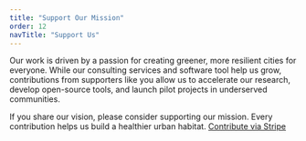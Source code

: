 ```yaml
---
title: "Support Our Mission"
order: 12
navTitle: "Support Us"
---
```

Our work is driven by a passion for creating greener, more resilient cities for everyone. While our consulting services and software tool help us grow, contributions from supporters like you allow us to accelerate our research, develop open-source tools, and launch pilot projects in underserved communities.

If you share our vision, please consider supporting our mission. Every contribution helps us build a healthier urban habitat.
<a href="https://buy.stripe.com/7sYeVc20U02j8QEawdc7u02" class="btn" target="_blank" rel="noopener noreferrer">Contribute via Stripe</a>